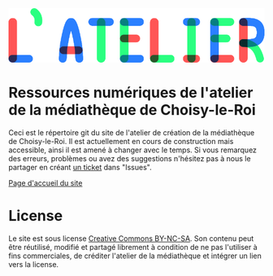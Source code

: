 ![--image titre atelier--](img/titre_latelier.png)

# Ressources numériques de l'atelier de la médiathèque de Choisy-le-Roi
Ceci est le répertoire git du site de l'atelier de création de la médiathèque de Choisy-le-Roi. Il est actuellement en cours de construction mais accessible, ainsi il est amené à changer avec le temps. Si vous remarquez des erreurs, problèmes ou avez des suggestions n'hésitez pas à nous le partager en créant [un ticket](https://github.com/mediatheque-choisy-le-roi/mediatelier/issues) dans "Issues".

[Page d'accueil du site](https://darkbeanbbq.github.io/guide-atelier/)

# License

Le site est sous license [Creative Commons BY-NC-SA](https://creativecommons.org/licenses/by-nc-sa/4.0/deed.fr). Son contenu peut être réutilisé, modifié et partagé librement à condition de ne pas l'utiliser à fins commerciales, de créditer l'atelier de la médiathèque et intégrer un lien vers la license.
